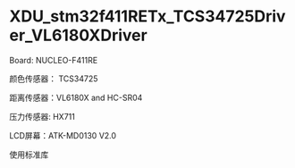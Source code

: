 # XDU_stm32f411RETx_TCS34725Driver_VL6180XDriver

Board: NUCLEO-F411RE

颜色传感器： TCS34725

距离传感器：VL6180X and HC-SR04

压力传感器: HX711

LCD屏幕：ATK-MD0130 V2.0

使用标准库

